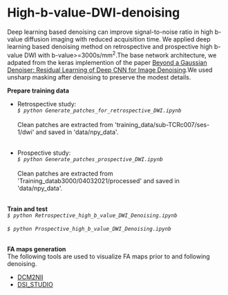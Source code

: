 # High-b-value-DWI-denoising
Deep learning based denoising can improve signal-to-noise ratio in high b-value diffusion imaging with reduced acquisition time. We applied deep learning based denoising method on retrospective and prospective high b-value DWI with b-value>=3000s/mm<sup>2</sup>.The base network architecture, we adpated from the  keras implemention of the paper [Beyond a Gaussian Denoiser: Residual Learning of Deep CNN for Image Denoising](https://ieeexplore.ieee.org/abstract/document/7839189).We used unsharp masking after denoising to preserve the modest details.

**Prepare training data**<br />
* Retrospective study:<br />
_`$ python Generate_patches_for_retrospective_DWI.ipynb`_<br /><br />
Clean patches are extracted from 'training_data/sub-TCRc007/ses-1/dwi' and saved in  'data/npy_data'.<br /><br />

* Prospective study:<br />
_`$ python Generate_patches_prospective_DWI.ipynb `_<br /><br />
Clean patches are extracted from  'Training_datab3000/04032021/processed' and saved in  'data/npy_data'.<br /><br />

**Train and test**<br />
_`$ python Retrospective_high_b_value_DWI_Denoising.ipynb`_ <br /><br />
_`$ python Prospective_high_b_value_DWI_Denoising.ipynb`_ <br /><br />

**FA maps generation** <br />
 The following tools are used to visualize FA maps prior to and following denoising.
 * [DCM2NII](http://www.cabiatl.com/mricro/mricron/dcm2nii.html) <br />
 * [DSI_STUDIO](http://dsi-studio.labsolver.org)

